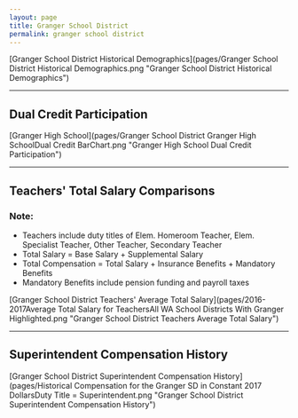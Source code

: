 ```yaml
---
layout: page
title: Granger School District
permalink: granger school district
---
```



[Granger School District Historical Demographics](pages/Granger School District Historical Demographics.png "Granger School District Historical Demographics")

___

## Dual Credit Participation

[Granger High School](pages/Granger School District Granger High SchoolDual Credit BarChart.png "Granger High School Dual Credit Participation")


___

## Teachers' Total Salary Comparisons
### Note:
- Teachers include duty titles of Elem. Homeroom Teacher, Elem. Specialist Teacher, Other Teacher, Secondary Teacher
- Total Salary = Base Salary + Supplemental Salary
- Total Compensation = Total Salary + Insurance Benefits + Mandatory Benefits
- Mandatory Benefits include pension funding and payroll taxes

[Granger School District Teachers' Average Total Salary](pages/2016-2017Average Total Salary for TeachersAll WA School Districts With Granger Highlighted.png "Granger School District Teachers Average Total Salary")


___

## Superintendent Compensation History

[Granger School District Superintendent Compensation History](pages/Historical Compensation for the Granger SD in Constant 2017 DollarsDuty Title = Superintendent.png "Granger School District Superintendent Compensation History")

